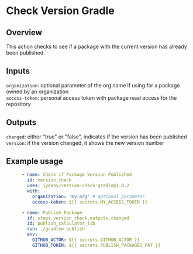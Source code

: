 # Check Version Gradle 

## Overview 

This action checks to see if a package with the current version has already been published.

## Inputs

`organization`: optional parameter of the org name if using for a package owned by an organization  
`access-token`: personal access token with package read access for the repository

## Outputs

`changed`: either "true" or "false", indicates if the version has been published  
`version`: if the version changed, it shows the new version number

## Example usage

```yaml
      - name: Check if Package Version Published
        id: version_check
        uses: jyeany/version-check-gradle@1.0.2
        with:
          organization: 'my-org' # optional parameter
          access-token: ${{ secrets.MY_ACCESS_TOKEN }}

      - name: Publish Package
        if: steps.version_check.outputs.changed
        id: publish_calculator_lib
        run: ./gradlew publish
        env:
          GITHUB_ACTOR: ${{ secrets.GITHUB_ACTOR }}
          GITHUB_TOKEN: ${{ secrets.PUBLISH_PACKAGES_PAT }}
```
